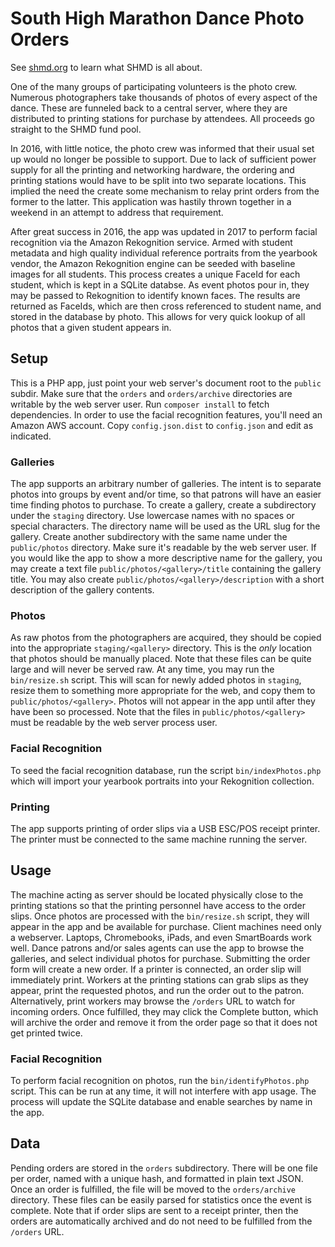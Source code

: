# South High Marathon Dance Photo Orders

See [shmd.org](http://shmd.org) to learn what SHMD is all about.

One of the many groups of participating volunteers is the photo crew. Numerous
photographers take thousands of photos of every aspect of the dance. These are
funneled back to a central server, where they are distributed to printing
stations for purchase by attendees. All proceeds go straight to the SHMD fund
pool.

In 2016, with little notice, the photo crew was informed that their usual set
up would no longer be possible to support. Due to lack of sufficient power
supply for all the printing and networking hardware, the ordering and printing
stations would have to be split into two separate locations. This implied the
need the create some mechanism to relay print orders from the former to the
latter. This application was hastily thrown together in a weekend in an attempt
to address that requirement.

After great success in 2016, the app was updated in 2017 to perform facial
recognition via the Amazon Rekognition service. Armed with student metadata
and high quality individual reference portraits from the yearbook vendor, the
Amazon Rekognition engine can be seeded with baseline images for all students.
This process creates a unique FaceId for each student, which is kept in a
SQLite databse. As event photos pour in, they may be passed to Rekognition
to identify known faces. The results are returned as FaceIds, which are then
cross referenced to student name, and stored in the database by photo. This
allows for very quick lookup of all photos that a given student appears in.

## Setup

This is a PHP app, just point your web server's document root to the `public`
subdir. Make sure that the `orders` and `orders/archive` directories are
writable by the web server user. Run `composer install` to fetch dependencies.
In order to use the facial recognition features, you'll need an Amazon AWS
account. Copy `config.json.dist` to `config.json` and edit as indicated.

### Galleries

The app supports an arbitrary number of galleries. The intent is to separate
photos into groups by event and/or time, so that patrons will have an easier
time finding photos to purchase. To create a gallery, create a subdirectory
under the `staging` directory. Use lowercase names with no spaces or special
characters. The directory name will be used as the URL slug for the gallery.
Create another subdirectory with the same name under the `public/photos`
directory. Make sure it's readable by the web server user. If you would like
the app to show a more descriptive name for the gallery, you may create a text
file `public/photos/<gallery>/title` containing the  gallery title. You may
also create `public/photos/<gallery>/description` with a short description of
the gallery contents.

### Photos

As raw photos from the photographers are acquired, they should be copied into
the appropriate `staging/<gallery>` directory. This is the *only* location that
photos should be manually placed. Note that these files can be quite large and
will never be served raw. At any time, you may run the `bin/resize.sh` script.
This will scan for newly added photos in `staging`, resize them to something
more appropriate for the web, and copy them to `public/photos/<gallery>`.
Photos will not appear in the app until after they have been so processed.
Note that the files in `public/photos/<gallery>` must be readable by the web
server process user.

### Facial Recognition

To seed the facial recognition database, run the script `bin/indexPhotos.php`
which will import your yearbook portraits into your Rekognition collection.

### Printing

The app supports printing of order slips via a USB ESC/POS receipt printer.
The printer must be connected to the same machine running the server.

## Usage

The machine acting as server should be located physically close to the printing
stations so that the printing personnel have access to the order slips. Once
photos are processed with the `bin/resize.sh` script, they will appear in the
app and be available for purchase. Client machines need only a webserver.
Laptops, Chromebooks, iPads, and even SmartBoards work well. Dance patrons
and/or sales agents can use the app to browse the galleries, and select
individual photos for purchase. Submitting the order form will create a new
order. If a printer is connected, an order slip will immediately print. Workers
at the printing stations can grab slips as they appear, print the requested
photos, and run the order out to the patron. Alternatively, print workers may
browse the `/orders` URL to watch for incoming orders. Once fulfilled, they may
click the Complete button, which will archive the order and remove it from the
order page so that it does not get printed twice.

### Facial Recognition

To perform facial recognition on photos, run the `bin/identifyPhotos.php`
script. This can be run at any time, it will not interfere with app usage. The
process will update the SQLite database and enable searches by name in the app.

## Data

Pending orders are stored in the `orders` subdirectory. There will be one file
per order, named with a unique hash, and formatted in plain text JSON. Once an
order is fulfilled, the file will be moved to the `orders/archive` directory.
These files can be easily parsed for statistics once the event is complete.
Note that if order slips are sent to a receipt printer, then the orders are
automatically archived and do not need to be fulfilled from the `/orders` URL.
